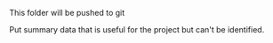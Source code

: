This folder will be pushed to git

Put summary data that is useful for the project but can't be identified.